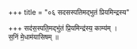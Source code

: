 +++
title = "०६ सदसस्पतिमद्भुतं प्रियमिन्द्रस्य"

+++
सद॑स॒स्पति॒मद्भु॑तं प्रि॒यमिन्द्र॑स्य॒ काम्य॑म् ।  
स॒निं मे॒धाम॑यासिषम् ॥